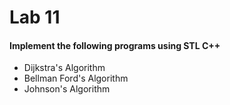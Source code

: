 # Lab 11

#### Implement the following programs using STL C++

* Dijkstra's Algorithm
* Bellman Ford's Algorithm
* Johnson's Algorithm
